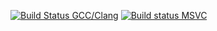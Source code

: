 ﻿[![Build Status GCC/Clang](https://travis-ci.org/vitalyster/microemacs.svg?branch=master)](https://travis-ci.org/vitalyster/microemacs)
﻿[![Build status MSVC](https://ci.appveyor.com/api/projects/status/7rrur258cwnpwp6v/branch/master?svg=true)](https://ci.appveyor.com/project/vitalyster/microemacs/branch/master)
